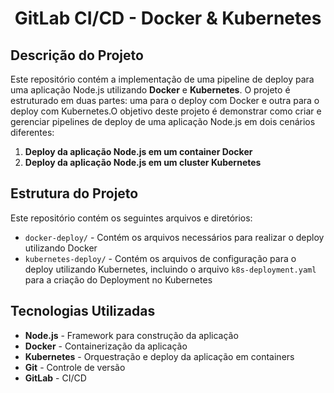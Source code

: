 <h1 align="center">GitLab CI/CD - Docker & Kubernetes</h1>

## Descrição do Projeto
Este repositório contém a implementação de uma pipeline de deploy para uma aplicação Node.js utilizando **Docker** e **Kubernetes**. O projeto é estruturado em duas partes: uma para o deploy com Docker e outra para o deploy com Kubernetes.O objetivo deste projeto é demonstrar como criar e gerenciar pipelines de deploy de uma aplicação Node.js em dois cenários diferentes:

1. **Deploy da aplicação Node.js em um container Docker**
2. **Deploy da aplicação Node.js em um cluster Kubernetes**

## Estrutura do Projeto
Este repositório contém os seguintes arquivos e diretórios:

- `docker-deploy/` - Contém os arquivos necessários para realizar o deploy utilizando Docker
- `kubernetes-deploy/` - Contém os arquivos de configuração para o deploy utilizando Kubernetes, incluindo o arquivo `k8s-deployment.yaml` para a criação do Deployment no Kubernetes
  
## Tecnologias Utilizadas
- **Node.js** - Framework para construção da aplicação
- **Docker** - Containerização da aplicação
- **Kubernetes** - Orquestração e deploy da aplicação em containers
- **Git** - Controle de versão
- **GitLab** - CI/CD


